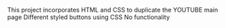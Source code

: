 This project incorporates HTML and CSS to duplicate the YOUTUBE main page
Different styled buttons using CSS 
No functionality
